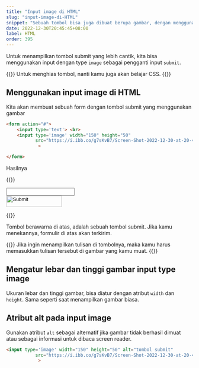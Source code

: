 ```yaml
---
title: "Input image di HTML"
slug: "input-image-di-HTML"
snippet: "Sebuah tombol bisa juga dibuat berupa gambar, dengan menggunakan input image di form HTML"
date: 2022-12-30T20:45:45+08:00
label: HTML
order: 395
---
```

Untuk menampilkan tombol submit yang lebih cantik, kita bisa menggunakan input dengan type `image` sebagai pengganti input `submit`.

{{<alert class="info">}}
Untuk menghias tombol, nanti kamu juga akan belajar CSS.
{{</alert>}}

## Menggunakan input image di HTML

Kita akan membuat sebuah form dengan tombol submit yang menggunakan gambar

```html
<form action="#">
    <input type='text'> <br>
    <input type='image' width="150" height="50"
           src="https://i.ibb.co/g7sKvB7/Screen-Shot-2022-12-30-at-20-49-36.png"
            >

</form>
```
Hasilnya

{{<rawhtml>}}
<form action="">
    <input type='text'>  <br>
    <input type='image' width="150" height="30" 
            src="https://i.ibb.co/g7sKvB7/Screen-Shot-2022-12-30-at-20-49-36.png">
</form>
{{</rawhtml>}}

Tombol berawarna di atas, adalah sebuah tombol submit. Jika kamu menekannya, formulir di atas akan terkirim. 

{{<alert class="info">}}
Jika ingin menampilkan tulisan di tombolnya, maka kamu harus memasukkan tulisan tersebut di gambar yang kamu muat.
{{</alert>}}

## Mengatur lebar dan tinggi gambar input type image
Ukuran lebar dan tinggi gambar, bisa diatur dengan atribut `width` dan `height`. Sama seperti saat menampilkan gambar biasa.

## Atribut alt pada input image
Gunakan atribut `alt` sebagai alternatif jika gambar tidak berhasil dimuat atau sebagai informasi untuk dibaca screen reader.

```html
<input type='image' width="150" height="50" alt="tombol submit"
           src="https://i.ibb.co/g7sKvB7/Screen-Shot-2022-12-30-at-20-49-36.png"
            >
```